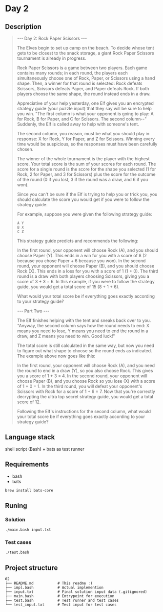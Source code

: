 # Day 2

## Description

> --- Day 2: Rock Paper Scissors ---
>
> The Elves begin to set up camp on the beach. To decide whose tent gets to be closest to the snack storage, a giant Rock Paper Scissors tournament is already in progress.
>
> Rock Paper Scissors is a game between two players. Each game contains many rounds; in each round, the players each simultaneously choose one of Rock, Paper, or Scissors using a hand shape. Then, a winner for that round is selected: Rock defeats Scissors, Scissors defeats Paper, and Paper defeats Rock. If both players choose the same shape, the round instead ends in a draw.
>
> Appreciative of your help yesterday, one Elf gives you an encrypted strategy guide (your puzzle input) that they say will be sure to help you win. "The first column is what your opponent is going to play: A for Rock, B for Paper, and C for Scissors. The second column--" Suddenly, the Elf is called away to help with someone's tent.
>
> The second column, you reason, must be what you should play in response: X for Rock, Y for Paper, and Z for Scissors. Winning every time would be suspicious, so the responses must have been carefully chosen.
>
> The winner of the whole tournament is the player with the highest score. Your total score is the sum of your scores for each round. The score for a single round is the score for the shape you selected (1 for Rock, 2 for Paper, and 3 for Scissors) plus the score for the outcome of the round (0 if you lost, 3 if the round was a draw, and 6 if you won).
>
> Since you can't be sure if the Elf is trying to help you or trick you, you should calculate the score you would get if you were to follow the strategy guide.
>
> For example, suppose you were given the following strategy guide:
>
> ```
> A Y
> B X
> C Z
> ```
> This strategy guide predicts and recommends the following:
>
> In the first round, your opponent will choose Rock (A), and you should choose Paper (Y). This ends in a win for you with a score of 8 (2 because you chose Paper + 6 because you won).
> In the second round, your opponent will choose Paper (B), and you should choose Rock (X). This ends in a loss for you with a score of 1 (1 + 0).
> The third round is a draw with both players choosing Scissors, giving you a score of 3 + 3 = 6.
> In this example, if you were to follow the strategy guide, you would get a total score of 15 (8 + 1 + 6).
>
> What would your total score be if everything goes exactly according to your strategy guide?
>
> --- Part Two ---
>
> The Elf finishes helping with the tent and sneaks back over to you. "Anyway, the second column says how the round needs to end: X means you need to lose, Y means you need to end the round in a draw, and Z means you need to win. Good luck!"
>
> The total score is still calculated in the same way, but now you need to figure out what shape to choose so the round ends as indicated. The example above now goes like this:
>
> In the first round, your opponent will choose Rock (A), and you need the round to end in a draw (Y), so you also choose Rock. This gives you a score of 1 + 3 = 4.
> In the second round, your opponent will choose Paper (B), and you choose Rock so you lose (X) with a score of 1 + 0 = 1.
> In the third round, you will defeat your opponent's Scissors with Rock for a score of 1 + 6 = 7.
> Now that you're correctly decrypting the ultra top secret strategy guide, you would get a total score of 12.
>
> Following the Elf's instructions for the second column, what would your total score be if everything goes exactly according to your strategy guide?
>

## Language stack

shell script (Bash) + bats as test runner

## Requirements

- bash
- bats

```sh
brew install bats-core
```

## Runing

### Solution

```sh
./main.bash input.txt
```

### Test cases

```sh
./test.bash
```

## Project structure

```
02
├── README.md           # This readme :)
├── impl.bash           # Actual implemention
├── input.txt           # Final solution input data (.gitignored)
├── main.bash           # Entrypoint for execution
├── test.bash           # Test runner and test cases
└── test_input.txt      # Test input for test cases
```
